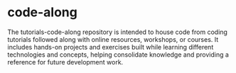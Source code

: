 # code-along
The tutorials-code-along repository is intended to house code from coding tutorials followed along with online resources, workshops, or courses. It includes hands-on projects and exercises built while learning different technologies and concepts, helping consolidate knowledge and providing a reference for future development work.
